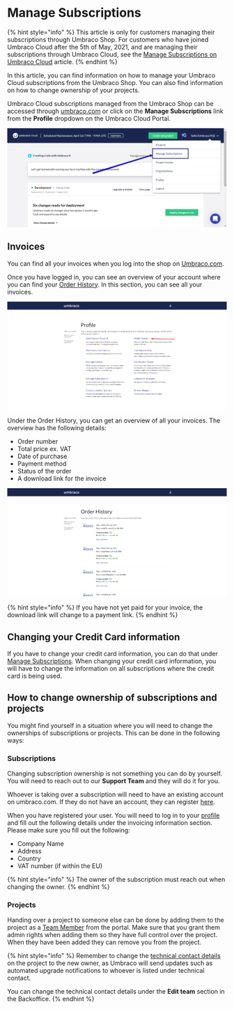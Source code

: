 # Manage Subscriptions

{% hint style="info" %}
This article is only for customers managing their subscriptions through Umbraco Shop. For customers who have joined Umbraco Cloud after the 5th of May, 2021, and are managing their subscriptions through Umbraco Cloud, see the [Manage Subscriptions on Umbraco Cloud](new-shop/) article.
{% endhint %}

In this article, you can find information on how to manage your Umbraco Cloud subscriptions from the Umbraco Shop. You can also find information on how to change ownership of your projects.

Umbraco Cloud subscriptions managed from the Umbraco Shop can be accessed through [umbraco.com](https://umbraco.com) or click on the **Manage Subscriptions** link from the **Profile** dropdown on the Umbraco Cloud Portal.

![Manage Subscriptions](images/manage-subscriptions.png)

## Invoices

You can find all your invoices when you log into the shop on [Umbraco.com](https://shop.umbraco.com/profile/sign-in?returnURL=%2fprofile).

Once you have logged in, you can see an overview of your account where you can find your [Order History](https://shop.umbraco.com/profile/options/order-history/). In this section, you can see all your invoices.

![Overview of your account](images/account-overview.png)

Under the Order History, you can get an overview of all your invoices. The overview has the following details:

* Order number
* Total price ex. VAT
* Date of purchase
* Payment method
* Status of the order
* A download link for the invoice

![Order History](images/order-history.png)

{% hint style="info" %}
If you have not yet paid for your invoice, the download link will change to a payment link.
{% endhint %}

## Changing your Credit Card information

If you have to change your credit card information, you can do that under [Manage Subscriptions](https://shop.umbraco.com/profile/options/manage-subscriptions/). When changing your credit card information, you will have to change the information on all subscriptions where the credit card is being used.

## How to change ownership of subscriptions and projects

You might find yourself in a situation where you will need to change the ownerships of subscriptions or projects. This can be done in the following ways:

### Subscriptions

Changing subscription ownership is not something you can do by yourself. You will need to reach out to our **Support Team** and they will do it for you.

Whoever is taking over a subscription will need to have an existing account on umbraco.com. If they do not have an account, they can register [here](https://shop.umbraco.com/profile/register).

When you have registered your user. You will need to log in to your [profile](https://shop.umbraco.com/profile/edit-your-details/) and fill out the following details under the invoicing information section. Please make sure you fill out the following:

* Company Name
* Address
* Country
* VAT number (if within the EU)

{% hint style="info" %}
The owner of the subscription must reach out when changing the owner.
{% endhint %}

### Projects

Handing over a project to someone else can be done by adding them to the project as a [Team Member](../project-settings/team-members/) from the portal. Make sure that you grant them admin rights when adding them so they have full control over the project. When they have been added they can remove you from the project.

{% hint style="info" %}
Remember to change the [technical contact details](../project-settings/team-members/technical-contact.md) on the project to the new owner, as Umbraco will send updates such as automated upgrade notifications to whoever is listed under technical contact.

You can change the technical contact details under the **Edit team** section in the Backoffice.
{% endhint %}
